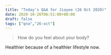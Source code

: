 ```yaml
---
title: "Today's Q&A for Jiayee (26 Oct 2020)"
date: 2020-10-26T06:51:00+08:00
draft: false
tags: ["qna","26-oct"]
---
```

> How do you feel about your body?

Healthier because of a healthier lifestyle now.
